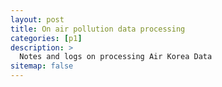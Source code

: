 ```yaml
---
layout: post
title: On air pollution data processing
categories: [p1]
description: >
  Notes and logs on processing Air Korea Data
sitemap: false
---
```

